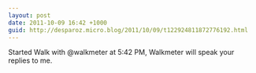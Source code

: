 ```yaml
---
layout: post
date: 2011-10-09 16:42 +1000
guid: http://desparoz.micro.blog/2011/10/09/t122924811872776192.html
---
```

Started Walk with @walkmeter at 5:42 PM, Walkmeter will speak your replies to me.
